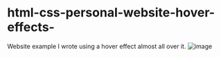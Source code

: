 # html-css-personal-website-hover-effects-
Website example I wrote using a hover effect almost all over it.
![image](https://user-images.githubusercontent.com/36203092/183305563-3a5e9909-2fbb-46d4-91c5-0f7add6b8f51.png)
